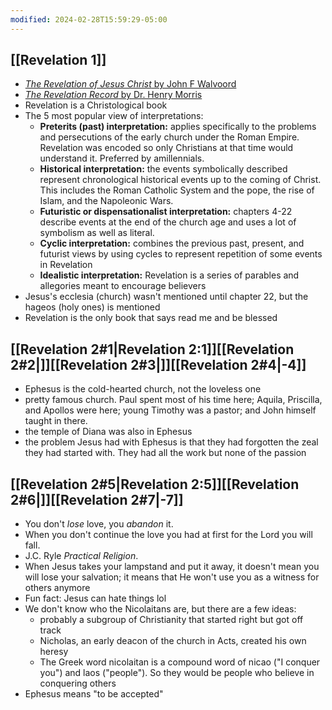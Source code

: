 ```yaml
---
modified: 2024-02-28T15:59:29-05:00
---
```

## [[Revelation 1]]
- [*The Revelation of Jesus Christ* by John F Walvoord](https://www.amazon.com/Revelation-Jesus-Christ-John-Walvoord/dp/0802473091)
- [*The Revelation Record* by Dr. Henry Morris](https://www.amazon.com/Revelation-Record-Scientific-Devotional-Commentary/dp/0842355111/ref=sr_1_1)
- Revelation is a Christological book
- The 5 most popular view of interpretations:
	- **Preterits (past) interpretation:** applies specifically to the problems and persecutions of the early church under the Roman Empire. Revelation was encoded so only Christians at that time would understand it. Preferred by amillennials.
	- **Historical interpretation:** the events symbolically described represent chronological historical events up to the coming of Christ. This includes the Roman Catholic System and the pope, the rise of Islam, and the Napoleonic Wars.
	- **Futuristic or dispensationalist interpretation:** chapters 4-22 describe events at the end of the church age and uses a lot of symbolism as well as literal.
	- **Cyclic interpretation:** combines the previous past, present, and futurist views by using cycles to represent repetition of some events in Revelation
	- **Idealistic interpretation:** Revelation is a series of parables and allegories meant to encourage believers
- Jesus's ecclesia (church) wasn't mentioned until chapter 22, but the hageos (holy ones) is mentioned
- Revelation is the only book that says read me and be blessed
## [[Revelation 2#1|Revelation 2:1]][[Revelation 2#2|]][[Revelation 2#3|]][[Revelation 2#4|-4]]
- Ephesus is the cold-hearted church, not the loveless one
- pretty famous church. Paul spent most of his time here; Aquila, Priscilla, and Apollos were here; young Timothy was a pastor; and John himself taught in there.
- the temple of Diana was also in Ephesus
- the problem Jesus had with Ephesus is that they had forgotten the zeal they had started with. They had all the work but none of the passion
## [[Revelation 2#5|Revelation 2:5]][[Revelation 2#6|]][[Revelation 2#7|-7]]
- You don't *lose* love, you *abandon* it.
- When you don't continue the love you had at first for the Lord you will fall.
- J.C. Ryle *Practical Religion*.
- When Jesus takes your lampstand and put it away, it doesn't mean you will lose your salvation; it means that He won't use you as a witness for others anymore
- Fun fact: Jesus can hate things lol
- We don't know who the Nicolaitans are, but there are a few ideas:
	- probably a subgroup of Christianity that started right but got off track
	- Nicholas, an early deacon of the church in Acts, created his own heresy
	- The Greek word nicolaitan is a compound word of nicao ("I conquer you") and laos ("people"). So they would be people who believe in conquering others
- Ephesus means "to be accepted"

